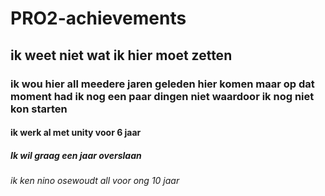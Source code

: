 # PRO2-achievements
 
## ik weet niet wat ik hier moet zetten
### ik wou hier all meedere jaren geleden hier komen maar op dat moment had ik nog een paar dingen niet waardoor ik nog niet kon starten
#### ik werk al met unity voor 6 jaar
##### Ik wil graag een jaar overslaan
###### ik ken nino osewoudt all voor ong 10 jaar